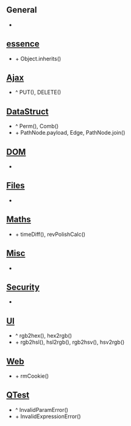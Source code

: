 ## General
+ 

## [essence](essence.js)
+ \+ Object.inherits()

## [Ajax](modules/Ajax.js)
+ \^ PUT(), DELETE()

## [DataStruct](modules/DataStruct.js)
+ ^ Perm(), Comb()
+ \+ PathNode.payload, Edge, PathNode.join()

## [DOM](modules/DOM.js)
+ 

## [Files](modules/Files.js)
+ 

## [Maths](modules/Maths.js)
+ \+ timeDiff(), revPolishCalc()

## [Misc](modules/Misc.js)
+ 

## [Security](modules/Security.js)
+ 

## [UI](modules/UI.js)
+ ^ rgb2hex(), hex2rgb()
+ \+ rgb2hsl(), hsl2rgb(), rgb2hsv(), hsv2rgb()

## [Web](modules/Web.js)
+ \+ rmCookie()

## [QTest](modules/QTest.js)
+ ^ InvalidParamError()
+ \+ InvalidExpressionError()